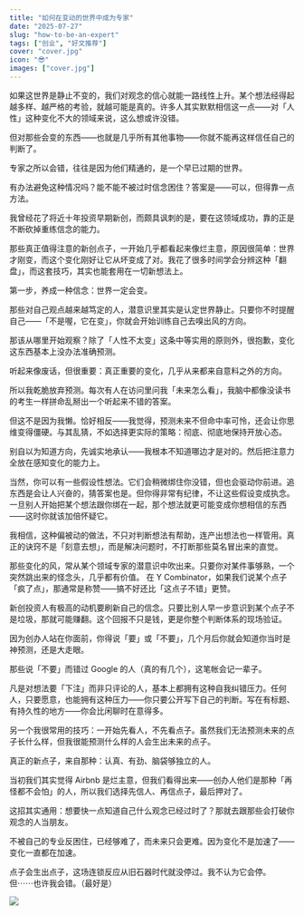 ```yaml
---
title: "如何在变动的世界中成为专家"
date: "2025-07-27"
slug: "how-to-be-an-expert"
tags: ["创业", "好文推荐"]
cover: "cover.jpg"
icon: "😎"
images: ["cover.jpg"]
---
```

如果这世界是静止不变的，我们对观念的信心就能一路线性上升。某个想法经得起越多样、越严格的考验，就越可能是真的。许多人其实默默相信这一点——对「人性」这种变化不大的领域来说，这么想或许没错。



但对那些会变的东西——也就是几乎所有其他事物——你就不能再这样信任自己的判断了。



专家之所以会错，往往是因为他们精通的，是一个早已过期的世界。



有办法避免这种情况吗？能不能不被过时信念困住？答案是——可以，但得靠一点方法。



我曾经花了将近十年投资早期新创，而颇具讽刺的是，要在这领域成功，靠的正是不断砍掉重练信念的能力。



那些真正值得注意的新创点子，一开始几乎都看起来像烂主意，原因很简单：世界才刚变，而这个变化刚好让它从坏变成了对。我花了很多时间学会分辨这种「翻盘」，而这套技巧，其实也能套用在一切新想法上。



第一步，养成一种信念：世界一定会变。



那些对自己观点越来越笃定的人，潜意识里其实是认定世界静止。只要你不时提醒自己——「不是喔，它在变」，你就会开始训练自己去嗅出风的方向。



那该从哪里开始观察？除了「人性不太变」这条中等实用的原则外，很抱歉，变化这东西基本上没办法准确预测。



听起来像废话，但很重要：真正重要的变化，几乎从来都来自意料之外的方向。



所以我乾脆放弃预测。每次有人在访问里问我「未来怎么看」，我脑中都像没读书的考生一样拼命乱掰出一个听起来不错的答案。



但这不是因为我懒。恰好相反——我觉得，预测未来不但命中率可怜，还会让你思维变得僵硬。与其乱猜，不如选择更实际的策略：彻底、彻底地保持开放心态。



别自以为知道方向，先诚实地承认——我根本不知道哪边才是对的。然后把注意力全放在感知变化的能力上。



当然，你可以有一些假设性想法。它们会稍微绑住你没错，但也会驱动你前进。追东西是会让人兴奋的，猜答案也是。但你得非常有纪律，不让这些假设变成执念。
一旦别人开始把某个想法跟你绑在一起，那个想法就更可能变成你想相信的东西——这时你就该加倍怀疑它。



我相信，这种偏被动的做法，不只对判断想法有帮助，连产出想法也一样管用。真正的诀窍不是「刻意去想」，而是解决问题时，不打断那些莫名冒出来的直觉。



那些变化的风，常从某个领域专家的潜意识中吹出来。只要你对某件事够熟，一个突然跳出来的怪念头，几乎都有价值。
在 Y Combinator，如果我们说某个点子「疯了点」，那通常是称赞——搞不好还比「这点子不错」更赞。



新创投资人有极高的动机要刷新自己的信念。只要比别人早一步意识到某个点子不是垃圾，那就可能赚翻。这个回报不只是钱，更是你整个判断体系的现场验证。



因为创办人站在你面前，你得说「要」或「不要」，几个月后你就会知道你当时是神预测，还是大走眼。



那些说「不要」而错过 Google 的人（真的有几个），这笔帐会记一辈子。



凡是对想法要「下注」而非只评论的人，基本上都拥有这种自我纠错压力。任何人，只要愿意，也能拥有这种压力——你只要公开写下自己的判断。写在有标题、有持久性的地方——你会比闲聊时在意得多。



另一个我很常用的技巧：一开始先看人，不先看点子。虽然我们无法预测未来的点子长什么样，但我很能预测什么样的人会生出未来的点子。



真正的新点子，来自那种：认真、有劲、脑袋够独立的人。



当初我们其实觉得 Airbnb 是烂主意，但我们看得出来——创办人他们是那种「再怪都不会怕」的人，所以我们选择先信人、再信点子，最后押对了。



这招其实通用：想要快一点知道自己什么观念已经过时了？那就去跟那些会打破你观念的人当朋友。



不被自己的专业反困住，已经够难了，而未来只会更难。因为变化不是加速了——变化一直都在加速。



点子会生出点子，这场连锁反应从旧石器时代就没停过。我不认为它会停。
但⋯⋯也许我会错。（最好是）




![](https://prod-files-secure.s3.us-west-2.amazonaws.com/112d0858-5090-4d34-a606-b75eb8d65fd2/46476355-9cf3-4e99-9b7a-3531bc426380/1000202064.png?X-Amz-Algorithm=AWS4-HMAC-SHA256&X-Amz-Content-Sha256=UNSIGNED-PAYLOAD&X-Amz-Credential=ASIAZI2LB4667AFXLT6E%2F20250923%2Fus-west-2%2Fs3%2Faws4_request&X-Amz-Date=20250923T101331Z&X-Amz-Expires=3600&X-Amz-Security-Token=IQoJb3JpZ2luX2VjELr%2F%2F%2F%2F%2F%2F%2F%2F%2F%2FwEaCXVzLXdlc3QtMiJGMEQCIBKiaiEJE9MbIedkgsohLHzhnfSYecGCT3tSUUIbVzxJAiADO6ugARLTynqe2SN2jkV%2B3zCy3MlbtTbZwqJMIzq%2BxSr%2FAwhDEAAaDDYzNzQyMzE4MzgwNSIMSRvxmUviAx4GoQbcKtwDOuA4YCH1q3sBrH%2FUsUGFj%2FBtOnYcBxDxM1EQXnF%2FNeW6QzZORLgHTw0ia%2Fg3hb6zo%2B9iJLzfwaxX42f49JaOLGOdrUq%2F1rU8%2FUI7k03O94kK9vuAG7pZHFTLZrWtjKgRmXtPU1wV5LdjkxVOz78uEBWje7L9tha1QK3rSt5nteofyqHRRQdFn3bLM4AKtAwcMlM1TYUrILQECBAsbttMTnFXDVL9LwhuRCFYqXXZEK1zmFttdWU5EiHvo1F9HYeU3FM4EvnGDF39rVXZ4WdKThfJDZ558FRdXpzUhtyVuP3r9vM3Pyi8sWaRzl9QOjpbGbxm7qHxCKRmyl4SYUGOFE6mdX%2Br9Rj%2F8d2ZKKVbbgkN1N%2B2N%2BruGg755ZeSnUv2JR6gwqUQLMmjBYzg4LYRGw6HXZP6wBYScjcav0n6g%2FjVZEmui3fMB3gtPyKcf%2F7ZMBTQuSEht%2FojkLloE%2BJBnFfhIDBWESw43eiA%2BNFZga0FwQgRYqdermnLoVrPsCdw8PitJG4w6fME7bRxq3CyyDxUcSEhoZmZhFGjsHoWJs3MnyDvSjfkhMUODQOZ24QOXETUl4vE6rpGlOQo5CYplK78cDH%2FrvKUZRCqdWwLknJE7FPbomtAv4ciJbUwkdvJxgY6pgG5NIkU6Q77UuaJlRSNjNzYbwyShEAqP6qIE9f7kpEdzjW6vznXLnRkGLuWu%2BOfxSI%2BvLronIRNiIbJvIHgsInzzJuyQ8A9icHfj3nX0dOX2w%2BNnjVgbuDhunxtBaljODxQnSOghr7Jsc8YK2z8rNOEDhkLNzyiSMGWGCEz3RRdhZAyiTNuU7sgsd4m1yoaqgt%2F71SJAAXzvfKGPaZ1wExDuQB16qfK&X-Amz-Signature=d641e15448b6b109757943264625596a3b303d4efd49b8e4e9553df35febc7bb&X-Amz-SignedHeaders=host&x-amz-checksum-mode=ENABLED&x-id=GetObject)

